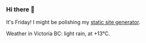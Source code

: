 ### Hi there :wave:

It's Friday! I might be polishing my [static site generator](https://github.com/bewuethr/pandoc-bash-blog).

Weather in Victoria BC: light rain, at +13°C.
